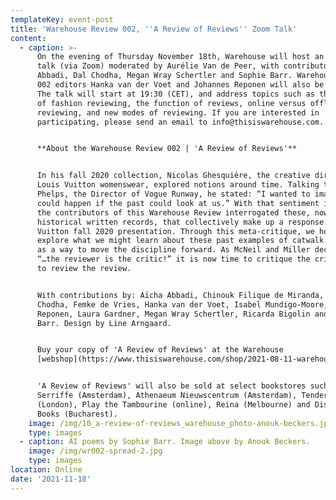 ```yaml
---
templateKey: event-post
title: 'Warehouse Review 002, ''A Review of Reviews'' Zoom Talk'
content:
  - caption: >-
      On the evening of Thursday November 18th, Warehouse will host an online
      talk (via Zoom) moderated by Aurélie Van de Peer, with contributors Aïcha
      Abbadi, Dal Chodha, Megan Wray Schertler and Sophie Barr. Warehouse Review
      002 editors Hanka van der Voet and Johannes Reponen will also be present.
      The talk will start at 19:30 (CET), and address topics such as the future
      of fashion reviewing, the function of reviews, online versus offline
      reviewing, and new modes of reviewing. If you are interested in
      participating, please send an email to info@thisiswarehouse.com. 


      **About the Warehouse Review 002 | 'A Review of Reviews'**


      In his fall 2020 collection, Nicolas Ghesquière, the creative director of
      Louis Vuitton womenswear, explored notions around time. Talking to Nicole
      Phelps, the Director of Vogue Runway, he stated: “I wanted to imagine what
      could happen if the past could look at us.” With that sentiment in mind,
      the contributors of this Warehouse Review interrogated these, now
      historical written records, that collectively make up a response to Louis
      Vuitton fall 2020 presentation. Through this meta-critique, we hope to
      explore what we might learn about these past examples of catwalk writing
      as a way to move the discipline forward. As McNeil and Miller declared
      “…the reviewer is the critic!” it is now time to critique the critic and
      to review the review.


      With contributions by: Aïcha Abbadi, Chinouk Filique de Miranda, Dal
      Chodha, Femke de Vries, Hanka van der Voet, Isabel Mundigo-Moore, Johannes
      Reponen, Laura Gardner, Megan Wray Schertler, Ricarda Bigolin and Sophie
      Barr. Design by Line Arngaard.


      Buy your copy of 'A Review of Reviews' at the Warehouse
      [webshop](https://www.thisiswarehouse.com/shop/2021-08-11-warehouse-review-002-a-review-of-reviews).


      'A Review of Reviews' will also be sold at select bookstores such as San
      Serriffe (Amsterdam), Athenaeum Nieuwscentrum (Amsterdam), Tenderbooks
      (London), Play the Tambourine (online), Reina (Melbourne) and Dispozitiv
      Books (Bucharest).
    image: /img/10_a-review-of-reviews_warehouse_photo-anouk-beckers.jpg
    type: images
  - caption: AI poems by Sophie Barr. Image above by Anouk Beckers.
    image: /img/wr002-spread-2.jpg
    type: images
location: Online
date: '2021-11-18'
---
```


